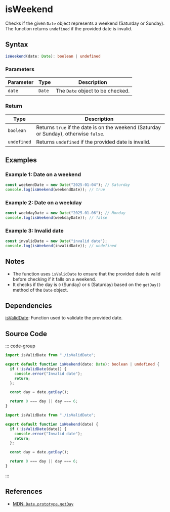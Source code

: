 # isWeekend  
Checks if the given `Date` object represents a weekend (Saturday or Sunday). The function returns `undefined` if the provided date is invalid.

## Syntax
```typescript
isWeekend(date: Date): boolean | undefined
```

### Parameters

| Parameter | Type    | Description                                                  |
|-----------|---------|--------------------------------------------------------------|
| `date`    | `Date`  | The `Date` object to be checked.                              |

### Return

| Type        | Description                                                  |
|-------------|--------------------------------------------------------------|
| `boolean`   | Returns `true` if the date is on the weekend (Saturday or Sunday), otherwise `false`. |
| `undefined` | Returns `undefined` if the provided date is invalid.         |

## Examples

### Example 1: Date on a weekend
```typescript
const weekendDate = new Date("2025-01-04"); // Saturday
console.log(isWeekend(weekendDate)); // true
```

### Example 2: Date on a weekday
```typescript
const weekdayDate = new Date("2025-01-06"); // Monday
console.log(isWeekend(weekdayDate)); // false
```

### Example 3: Invalid date
```typescript
const invalidDate = new Date("invalid date");
console.log(isWeekend(invalidDate)); // undefined
```

## Notes
- The function uses `isValidDate` to ensure that the provided date is valid before checking if it falls on a weekend.
- It checks if the day is `0` (Sunday) or `6` (Saturday) based on the `getDay()` method of the `Date` object.

## Dependencies
[isValidDate](./isValidDate.md): Function used to validate the provided date.

## Source Code
::: code-group

```typescript
import isValidDate from "./isValidDate";

export default function isWeekend(date: Date): boolean | undefined {
  if (!isValidDate(date)) {
    console.error("Invalid date");
    return;
  };

  const day = date.getDay();

  return 0 === day || day === 6;
}
```

```javascript
import isValidDate from "./isValidDate";

export default function isWeekend(date) {
  if (!isValidDate(date)) {
    console.error("Invalid date");
    return;
  };

  const day = date.getDay();

  return 0 === day || day === 6;
}
```
:::

## References
- [MDN: `Date.prototype.getDay`](https://developer.mozilla.org/en-US/docs/Web/JavaScript/Reference/Global_Objects/Date/getDay)